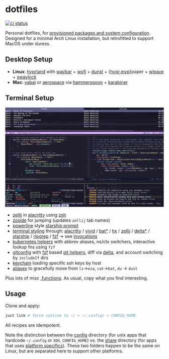 # dotfiles

[![ci status](https://github.com/clux/dotfiles/actions/workflows/lint.yml/badge.svg)](https://github.com/clux/dotfiles/actions/workflows/lint.yml)

Personal dotfiles, for [provisioned packages and system configuration](https://github.com/clux/provision).
Designed for a minimal Arch Linux installation, but retrofitted to support MacOS under duress.

## Desktop Setup

- **Linux**: [hyprland](https://hyprland.org) with [waybar](https://github.com/Alexays/Waybar) + [wofi](https://hg.sr.ht/~scoopta/wofi) + [dunst](https://github.com/dunst-project/dunst) + {[hypr](https://github.com/hyprwm/hyprpaper),[mvp](https://github.com/GhostNaN/mpvpaper)}paper + [wleave](https://github.com/AMNatty/wleave) + [swaylock](https://github.com/swaywm/swaylock)
- **Mac**: [yabai](https://github.com/koekeishiya/yabai) or [aerospace](https://github.com/nikitabobko/AeroSpace) via [hammerspoon](https://github.com/Hammerspoon/hammerspoon) + [karabiner](https://karabiner-elements.pqrs.org/docs/)

## Terminal Setup

![terminal layout; ncspot, hx vsplit on rust, LS_COLORS, fzf helpers for git](./img/2023-02-26.jpg)

- [zellij](https://zellij.dev/) in [alacritty](https://github.com/alacritty/alacritty/) using [zsh](https://github.com/clux/dotfiles/blob/main/.zshrc)
- [zoxide](https://github.com/ajeetdsouza/zoxide) for jumping (updates `zellij` tab names)
- [powerline](https://github.com/b-ryan/powerline-shell) style [starship prompt](https://github.com/clux/dotfiles/blob/main/config/starship.toml)
- [terminal styling](https://hachyderm.io/@clux/109815971667731738) through: [alacritty](https://github.com/alacritty/alacritty-theme#color-schemes) / [vivid](https://github.com/sharkdp/vivid/tree/master/themes) / [bat](https://github.com/sharkdp/bat/tree/master/assets/themes)[*](https://github.com/catppuccin/bat) / [hx](https://github.com/helix-editor/helix/tree/master/runtime/themes) / [zellij](https://github.com/zellij-org/zellij/tree/main/example/themes) / [delta](https://dandavison.github.io/delta/supported-languages-and-themes.html#supported-languages-and-themes)[*](https://dandavison.github.io/delta/custom-themes.html?highlight=theme#custom-themes) / [starship](https://starship.rs/advanced-config/#style-strings) / [ripgrep](https://github.com/BurntSushi/ripgrep/blob/master/GUIDE.md#configuration-file) / [fzf](https://github.com/catppuccin/fzf) -> see [invocations](https://github.com/clux/dotfiles/search?o=desc&q=theme&s=indexed)
- [kubernetes helpers](https://github.com/clux/dotfiles/blob/main/.k8s-helpers) with abbrev aliases, ns/ctx switchers, interactive lookup fns using `fzf`
- [gitconfig](https://github.com/clux/dotfiles/blob/main/.gitconfig) with [fzf](https://github.com/junegunn/fzf) based [git helpers](https://github.com/clux/dotfiles/blob/main/.git-helpers), diff via [delta](https://github.com/dandavison/delta), and account switching by `includeIf` dirs
- [keychain](https://wiki.archlinux.org/index.php/SSH_keys#Keychain) loading specific ssh keys by host
- [aliases](https://github.com/clux/dotfiles/blob/main/.aliases) to gracefully move from `ls`->`eza`, `cat`->`bat`, `du` -> `dust`

Plus lots of misc [.functions](https://github.com/clux/dotfiles/blob/main/.functions). As usual, copy what you find interesting.

## Usage
Clone and apply:

```sh
just link # force symlink to ~/ + ~/.config/ + CONFIG_HOME
```

All recipes are idempotent.

Note the distinction between the [config](https://github.com/clux/dotfiles/blob/main/config) directory (for unix apps that hardcode `~/.config` or `XDG_CONFIG_HOME`) vs. the [share](https://github.com/clux/dotfiles/blob/main/share) directory (for apps that uses [platform specifics](https://docs.rs/dirs/4.0.0/dirs/fn.config_dir.html)). These two folders happen to be the same on Linux, but are separated here to support other platforms.
